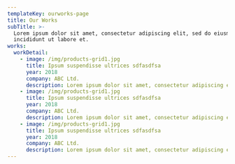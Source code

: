 ```yaml
---
templateKey: ourworks-page
title: Our Works
subTitle: >-
  Lorem ipsum dolor sit amet, consectetur adipiscing elit, sed do eiusmod tempor
  incididunt ut labore et.
works:
  workDetail:
    - image: /img/products-grid1.jpg
      title: Ipsum suspendisse ultrices sdfasdfsa
      year: 2018
      company: ABC Ltd.
      description: Lorem ipsum dolor sit amet, consectetur adipiscing elit, sed do eiusmod tempor incididunt ut labore et dolore magna aliqua. Sed enim ut sem viverra   aliquet eget sit amet tellus. Nulla posuere sollicitudin aliquam ultrices sagittis orci a. Dignissim cras tincidunt lobortis feugiat vivamus at augue. Egestas     tellus rutrum tellus pellentesque eu tincidunt tortor aliquam nulla. Sed sed risus pretium quam vulputate dignissim suspendisse. Orci phasellus egestas tellus     rutrum. Blandit massa enim nec dui nunc. Ut diam quam nulla porttitor massa id neque aliquam vestibulum. Venenatis a condimentum vitae sapien pellentesque.
    - image: /img/products-grid1.jpg
      title: Ipsum suspendisse ultrices sdfasdfsa
      year: 2018
      company: ABC Ltd.
      description: Lorem ipsum dolor sit amet, consectetur adipiscing elit, sed do eiusmod tempor incididunt ut labore et dolore magna aliqua. Sed enim ut sem viverra   aliquet eget sit amet tellus. Nulla posuere sollicitudin aliquam ultrices sagittis orci a. Dignissim cras tincidunt lobortis feugiat vivamus at augue. Egestas     tellus rutrum tellus pellentesque eu tincidunt tortor aliquam nulla. Sed sed risus pretium quam vulputate dignissim suspendisse. Orci phasellus egestas tellus     rutrum. Blandit massa enim nec dui nunc. Ut diam quam nulla porttitor massa id neque aliquam vestibulum. Venenatis a condimentum vitae sapien pellentesque.
    - image: /img/products-grid1.jpg
      title: Ipsum suspendisse ultrices sdfasdfsa
      year: 2018
      company: ABC Ltd.
      description: Lorem ipsum dolor sit amet, consectetur adipiscing elit, sed do eiusmod tempor incididunt ut labore et dolore magna aliqua. Sed enim ut sem viverra   aliquet eget sit amet tellus. Nulla posuere sollicitudin aliquam ultrices sagittis orci a. Dignissim cras tincidunt lobortis feugiat vivamus at augue. Egestas     tellus rutrum tellus pellentesque eu tincidunt tortor aliquam nulla. Sed sed risus pretium quam vulputate dignissim suspendisse. Orci phasellus egestas tellus     rutrum. Blandit massa enim nec dui nunc. Ut diam quam nulla porttitor massa id neque aliquam vestibulum. Venenatis a condimentum vitae sapien pellentesque.
---
```

